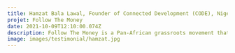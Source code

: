 ```yaml
---
title: Hamzat Bala Lawal, Founder of Connected Development (CODE), Nigeria
projet: Follow The Money
date: 2021-10-09T12:10:00.074Z
description: Follow The Money is a Pan-African grassroots movement that tries to answer where funds are coming from, where they're going to but how judiciously these funds are being used to impact grassroots communities. Founded in 2020 by Hamzat Lawal and started in Nigeria as a home-grown initiative, it now evolves in Kenya, The Gambia, Malawi, Cameroon, Zimbabwe, and Liberia. Follow The Money would activate over 8000 active users in the 774 local governments across Nigeria who are members of the Movement to document and track COVID19 interventions by both governments, private sector, and international donors using technology tools. Follow The Money emerged winner of the United Nations Sustainable Development Goals Mobilizer 2019 Award. This announcement was made at the SDG Global Festival of Action which was held in Bonn, Germany.
image: images/testimonial/hamzat.jpg
---
```

